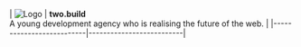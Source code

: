 | ![Logo](logo-nature.png) | **two.build**  
A young development agency who is realising the future of the web. |
|--------------------------|--------------------------|
